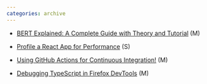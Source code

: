 ```yaml
---
categories: archive
---
```


- [BERT Explained: A Complete Guide with Theory and Tutorial](https://towardsml.com/2019/09/17/bert-explained-a-complete-guide-with-theory-and-tutorial/?fbclid=IwAR0F7SiUwbM7MFkGrd9IipUSRGPymiDqOvEGQWPZVGyQr7-IasCV738NbAk "https://towardsml.com/2019/09/17/bert-explained-a-complete-guide-with-theory-and-tutorial/?fbclid=IwAR0F7SiUwbM7MFkGrd9IipUSRGPymiDqOvEGQWPZVGyQr7-IasCV738NbAk ") (M)

- [Profile a React App for Performance](https://kentcdodds.com/blog/profile-a-react-app-for-performance "https://kentcdodds.com/blog/profile-a-react-app-for-performance") (S)

- [Using GitHub Actions for Continuous Integration!](http://www.thedreaming.org/2019/09/10/github-ci/ "http://www.thedreaming.org/2019/09/10/github-ci/") (M)

- [Debugging TypeScript in Firefox DevTools](https://hacks.mozilla.org/2019/09/debugging-typescript-in-firefox-devtools/ "https://hacks.mozilla.org/2019/09/debugging-typescript-in-firefox-devtools/") (M)
